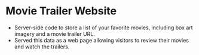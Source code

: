 # Movie Trailer Website

- Server-side code to store a list of your favorite movies, including box art imagery and a movie trailer URL.
- Served this data as a web page allowing visitors to review their movies and watch the trailers.

